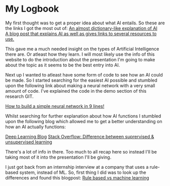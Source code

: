 # My Logbook

My first thought was to get a proper idea about what AI entails. So these are the links I got the most out of: 
<a href="https://www.techopedia.com/definition/190/artificial-intelligence-ai">An almost dictionary-like explanation of AI</a></br>
<a href="https://www.hackerearth.com/blog/artificial-intelligence/artificial-intelligence-101-how-to-get-started/">A blog post that explains AI as well as gives links to several resources to use.</a>

This gave me a much needed insight on the types of Artificial Intelligence there are. Or atleast how they learn. I will most likely use the info of this website to do the introduction about the presentation I'm going to make about the topic as it seems to be the best entry into AI. 

Next up I wanted to atleast have some form of code to see how an AI could be made. So I started searching for the easiest AI possible and stumbled upon the following link about making a neural network with a very small amount of code. I've explained the code in the demo section of this research GIT. 

<a href="https://medium.com/technology-invention-and-more/how-to-build-a-simple-neural-network-in-9-lines-of-python-code-cc8f23647ca1">How to build a simple neural network in 9 lines!</a>

Whilst searching for further explanation about how AI functions I stumbled upon the following blog which allowed me to get a better understanding on how an AI actually functions: 

<a href="https://towardsdatascience.com/introducing-deep-learning-and-neural-networks-deep-learning-for-rookies-1-bd68f9cf5883">Deep Learning Blog</a>
<a href="https://stackoverflow.com/questions/1832076/what-is-the-difference-between-supervised-learning-and-unsupervised-learning/1854449#1854449">Stack Overflow: Difference between suprervised & unsupervised learning</a>

There's a lot of info in there. Too much to all recap here so instead I'll be taking most of it into the presentation I'll be giving. 

I just got back from an internship interview at a company that uses a rule-based system, instead of ML.
So, first thing I did was to look up the differences and found this blogpost:
<a href="https://www.linkedin.com/pulse/data-science-machine-learning-vs-rules-based-karthik-guruswamy">Rule based vs machine learning </a>


